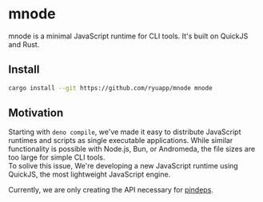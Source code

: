 # mnode

mnode is a minimal JavaScript runtime for CLI tools. It's built on QuickJS and Rust.

## Install

```sh
cargo install --git https://github.com/ryuapp/mnode mnode
```

## Motivation

Starting with `deno compile`, we've made it easy to distribute JavaScript runtimes and scripts as single executable applications. While similar functionality is possible with Node.js, Bun, or Andromeda, the file sizes are too large for simple CLI tools.\
To solive this issue, We're developing a new JavaScript runtime using QuickJS, the most lightweight JavaScript engine.

Currently, we are only creating the API necessary for [pindeps](https://github.com/ryuapp/pindeps).
